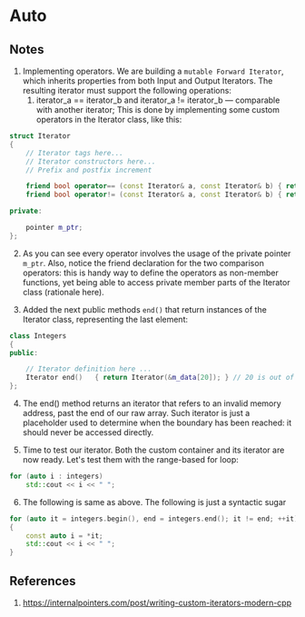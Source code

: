 # Auto

## Notes

1. Implementing operators. We are building a `mutable Forward Iterator`, which inherits properties from both Input and Output Iterators. The resulting iterator must support the following operations:
    1.  iterator_a == iterator_b and iterator_a != iterator_b — comparable with another iterator;
This is done by implementing some custom operators in the Iterator class, like this:

```cpp
struct Iterator 
{
    // Iterator tags here...
    // Iterator constructors here...
    // Prefix and postfix increment

    friend bool operator== (const Iterator& a, const Iterator& b) { return a.m_ptr == b.m_ptr; };
    friend bool operator!= (const Iterator& a, const Iterator& b) { return a.m_ptr != b.m_ptr; };     

private:

    pointer m_ptr;
};
```

2. As you can see every operator involves the usage of the private pointer `m_ptr`. Also, notice the friend declaration for the two comparison operators: this is handy way to define the operators as non-member functions, yet being able to access private member parts of the Iterator class (rationale here).

3. Added the next public methods `end()` that return instances of the Iterator class, representing the last element:

```cpp
class Integers
{
public:

    // Iterator definition here ...
    Iterator end()   { return Iterator(&m_data[20]); } // 20 is out of bounds
};
```

4.  The end() method returns an iterator that refers to an invalid memory address, past the end of our raw array. Such iterator is just a placeholder used to determine when the boundary has been reached: it should never be accessed directly.

5.  Time to test our iterator. Both the custom container and its iterator are now ready. Let's test them with the range-based for loop:

```cpp
for (auto i : integers)
    std::cout << i << " ";
```

6. The following is same as above. The following is just a syntactic sugar

```cpp
for (auto it = integers.begin(), end = integers.end(); it != end; ++it)
{
    const auto i = *it;
    std::cout << i << " ";
}
```
## References

1. https://internalpointers.com/post/writing-custom-iterators-modern-cpp


